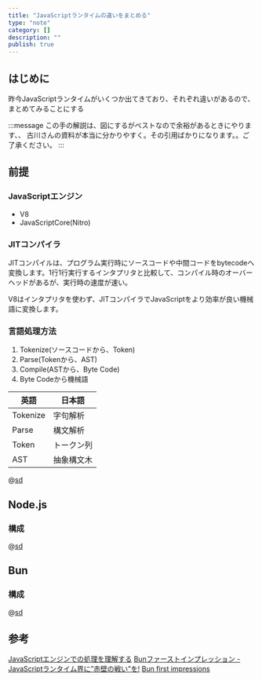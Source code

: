 ```yaml
---
title: "JavaScriptランタイムの違いをまとめる"
type: "note"
category: []
description: ""
publish: true
---
```



## はじめに

昨今JavaScriptランタイムがいくつか出てきており、それぞれ違いがあるので、まとめてみることにする


:::message
この手の解説は、図にするがベストなので余裕があるときにやります、、
古川さんの資料が本当に分かりやすく。その引用ばかりになります。。ご了承ください。
:::


## 前提

### JavaScriptエンジン

* V8
* JavaScriptCore(Nitro)


### JITコンパイラ

JITコンパイルは、プログラム実行時にソースコードや中間コードをbytecodeへ変換します。1行1行実行するインタプリタと比較して、コンパイル時のオーバーヘッドがあるが、実行時の速度が速い。

V8はインタプリタを使わず、JITコンパイラでJavaScriptをより効率が良い機械語に変換します。




### 言語処理方法

1. Tokenize(ソースコードから、Token)
2. Parse(Tokenから、AST)
3. Compile(ASTから、Byte Code)
4. Byte Codeから機械語

|英語|日本語|
|---|---|
|Tokenize|字句解析|
|Parse|構文解析|
|Token|トークン列|
|AST|抽象構文木|

@[sd](2ac6cd2798264833af10d9b36c36a79c,35,560/420,1.3)


## Node.js

### 構成

@[sd](2ac6cd2798264833af10d9b36c36a79c,21,560/420,1.3)


## Bun

### 構成

@[sd](2ac6cd2798264833af10d9b36c36a79c,22,560/420,1.3)



## 参考

[JavaScriptエンジンでの処理を理解する](https://zenn.dev/oreo2990/articles/5b56230ba2d7a1)
[Bunファーストインプレッション - JavaScriptランタイム界に”赤壁の戦い”を!](https://gihyo.jp/article/2023/01/tfen005-bun)
[Bun first impressions](https://speakerdeck.com/yosuke_furukawa/bun-first-impressions-techfeed)
